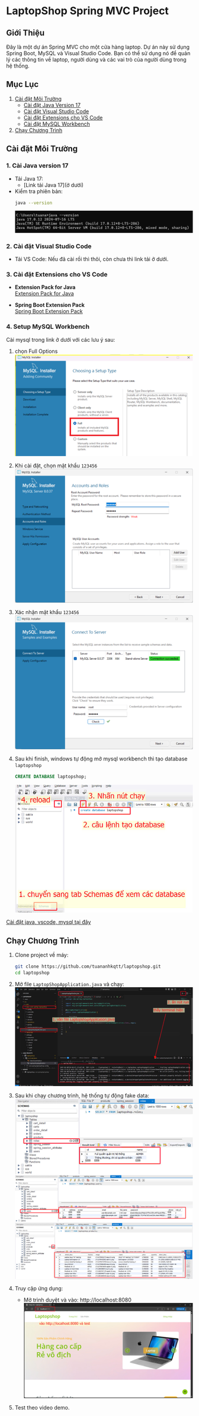 # LaptopShop Spring MVC Project

## Giới Thiệu
Đây là một dự án Spring MVC cho một cửa hàng laptop. Dự án này sử dụng Spring Boot, MySQL và Visual Studio Code. Bạn có thể sử dụng nó để quản lý các thông tin về laptop, người dùng và các vai trò của người dùng trong hệ thống.

## Mục Lục
1. [Cài đặt Môi Trường](#cài-đặt-môi-trường)
   - [Cài đặt Java Version 17](#cài-java-version-17)
   - [Cài đặt Visual Studio Code](#cài-đặt-visual-studio-code)
   - [Cài đặt Extensions cho VS Code](#cài-đặt-extensions-cho-vs-code)
   - [Cài đặt MySQL Workbench](#setup-mysql-workbench)
2. [Chạy Chương Trình](#chạy-chương-trình)

## Cài đặt Môi Trường

### 1. Cài Java version 17
- Tải Java 17:
  - [Link tải Java 17](ở dưới)
- Kiểm tra phiên bản:
  ```bash
  java --version
  ```
  ![Kiểm tra Java version](./images/check%20java%20version.png)

### 2. Cài đặt Visual Studio Code
- Tải VS Code: Nếu đã cài rồi thì thôi, còn chưa thì link tải ở dưới.

### 3. Cài đặt Extensions cho VS Code
- **Extension Pack for Java**  
  [Extension Pack for Java](https://marketplace.visualstudio.com/items/?itemName=vscjava.vscode-java-pack)

- **Spring Boot Extension Pack**  
  [Spring Boot Extension Pack](https://marketplace.visualstudio.com/items/?itemName=vmware.vscode-boot-dev-pack)

### 4. Setup MySQL Workbench

Cài mysql trong link ở dưới với các lưu ý sau:

1. chọn Full Options  
   ![Chọn full option](./images/mysql%20full%20option.png)

2. Khi cài đặt, chọn mật khẩu `123456`  
   ![Chọn mật khẩu MySQL](./images/set%20mysql%20password.png)

3. Xác nhận mật khẩu `123456`  
   ![Xác nhận mật khẩu](./images/check%20mysql%20password.png)

5. Sau khi finish, windows tự động mở mysql workbench thì tạo database `laptopshop`  
   ```sql
   CREATE DATABASE laptopshop;
   ```
   ![Tạo database laptopshop](./images/create%20database.jpg)

[Cài đặt java, vscode, mysql tại đây](https://actvneduvn-my.sharepoint.com/:f:/g/personal/at180104_actvn_edu_vn/EsgHVeL3GbFNsOjM8OfaStIBHpViPE0KmdIBVQ3IXjRLdw?e=o8xqME) 

## Chạy Chương Trình

1. Clone project về máy:
   ```bash
   git clone https://github.com/tuananhkqtt/laptopshop.git
   cd laptopshop
   ```

2. Mở file `LaptopShopApplication.java` và chạy:
   ![Chạy Main Application](./images/run%20project.jpg)

3. Sau khi chạy chương trình, hệ thống tự động fake data:
   ![fake data bảng roles](./images/fake%20roles%20table.jpg)
   ![Kiểm tra bảng users](./images/fake%20users%20table.jpg)
   ![Kiểm tra bảng products](./images/fake%20products%20table.jpg)

4. Truy cập ứng dụng:
   - Mở trình duyệt và vào: http://localhost:8080  
     ![Giao diện ứng dụng](./images/test%20project.jpg)

5. Test theo video demo.
